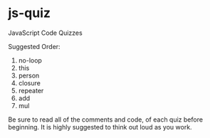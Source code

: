 # js-quiz

JavaScript Code Quizzes

Suggested Order:

1. no-loop
1. this
1. person
1. closure
1. repeater
1. add
1. mul


Be sure to read all of the comments and code, of each quiz before beginning.
It is highly suggested to think out loud as you work.

